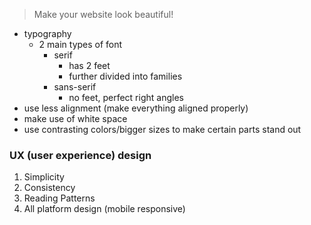 > Make your website look beautiful!

- typography
	- 2 main types of font
		- serif 
			- has 2 feet
			- further divided into families
		- sans-serif
			- no feet, perfect right angles
- use less alignment (make everything aligned properly)
- make use of white space
- use contrasting colors/bigger sizes to make certain parts stand out

### UX (user experience) design
1. Simplicity
2. Consistency
3. Reading Patterns
4. All platform design (mobile responsive)
